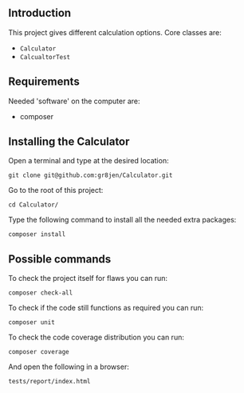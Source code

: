 ## Introduction

This project gives different calculation options. Core classes are:
  - `Calculator`
  - `CalcualtorTest`
  
## Requirements

Needed 'software' on the computer are:

- composer

## Installing the Calculator
Open a terminal and type at the desired location:
```
git clone git@github.com:gr8jen/Calculator.git
``` 
 Go to the root of this project:
```
cd Calculator/
```
Type the following command to install all the needed extra packages:
```
composer install
```

## Possible commands

To check the project itself for flaws you can run:

```
composer check-all
```

To check if the code still functions as required you can run:

```
composer unit
```

To check the code coverage distribution you can run:

```
composer coverage
```

And open the following in a browser:

```
tests/report/index.html
```